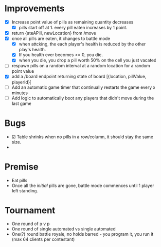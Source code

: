 ﻿# Improvements
- [x] Increase point value of pills as remaining quantity decreases  
  - [x] pills start off at 1.  every pill eaten increases by 1 point.  
- [x] return {ateAPill, newLocation} from /move
- [x] once all pills are eaten, it changes to battle mode
  - [x] when attcking, the each player's health is reduced by the other play's health.  
  - [x] If you health ever becomes <= 0, you die.
  - [x] when you die, you drop a pill worth 50% on the cell you just vacated
- [ ] respawn pills on a random interval at a random location for a random point value
- [x] add a /board endpoint returning state of board [{location, pillValue, playerId}]
- [ ] Add an automatic game timer that continually restarts the game every x minutes
- [ ] Add logic to automatically boot any players that didn't move during the last game

# Bugs
- ☑ Table shrinks when no pills in a row/column, it should stay the same size.
- 

# Premise
- Eat pills
- Once all the *initial* pills are gone, battle mode commences until 1 player left standing.

# Tournament
- One round of p v p
- One round of single automated vs single automated
- One(?) round battle royale, no holds barred - you program it, you run it (max 64 clients per contestant)
